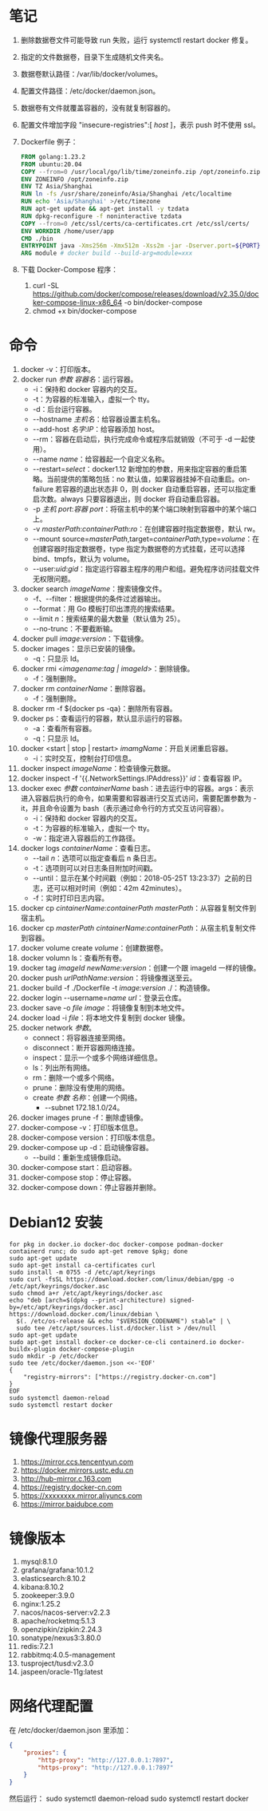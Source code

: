 # 笔记

1. 删除数据卷文件可能导致 run 失败，运行 systemctl restart docker 修复。

1. 指定的文件数据卷，目录下生成随机文件夹名。

1. 数据卷默认路径：/var/lib/docker/volumes。

1. 配置文件路径：/etc/docker/daemon.json。

1. 数据卷有文件就覆盖容器的，没有就复制容器的。

1. 配置文件增加字段 "insecure-registries":[ *host* ]，表示 push 时不使用 ssl。

1. Dockerfile 例子：

    ```dockerfile
    FROM golang:1.23.2
    FROM ubuntu:20.04
    COPY --from=0 /usr/local/go/lib/time/zoneinfo.zip /opt/zoneinfo.zip
    ENV ZONEINFO /opt/zoneinfo.zip
    ENV TZ Asia/Shanghai
    RUN ln -fs /usr/share/zoneinfo/Asia/Shanghai /etc/localtime
    RUN echo 'Asia/Shanghai' >/etc/timezone
    RUN apt-get update && apt-get install -y tzdata
    RUN dpkg-reconfigure -f noninteractive tzdata
    COPY --from=0 /etc/ssl/certs/ca-certificates.crt /etc/ssl/certs/
    ENV WORKDIR /home/user/app
    CMD ./bin
    ENTRYPOINT java -Xms256m -Xmx512m -Xss2m -jar -Dserver.port=${PORT} ${MODULE}-0.0.1-SNAPSHOT.jar
    ARG module # docker build --build-arg=module=xxx
    ```

8. 下载 Docker-Compose 程序：
    1. curl -SL https://github.com/docker/compose/releases/download/v2.35.0/docker-compose-linux-x86_64 -o bin/docker-compose
    2. chmod +x bin/docker-compose

# 命令

1. docker -v：打印版本。
1. docker run *参数* *容器名*：运行容器。
    - -i：保持和 docker 容器内的交互。
    - -t：为容器的标准输入，虚拟一个 tty。
    - -d：后台运行容器。
    - --hostname *主机名*：给容器设置主机名。
    - --add-host *名字*:*IP*：给容器添加 host。
    - --rm：容器在启动后，执行完成命令或程序后就销毁（不可于 -d 一起使用）。
    - --name *name*：给容器起一个自定义名称。
    - --restart=*select*：docker1.12 新增加的参数，用来指定容器的重启策略。当前提供的策略包括：no 默认值，如果容器挂掉不自动重启。on-failure 若容器的退出状态非 0，则 docker 自动重启容器，还可以指定重启次数。always 只要容器退出，则 docker 将自动重启容器。
    - -p *主机 port*:*容器 port*：将宿主机中的某个端口映射到容器中的某个端口上。
    - -v *masterPath*:*containerPath*:*ro*：在创建容器时指定数据卷，默认 rw。
    - --mount source=*masterPath*,target=*containerPath*,type=*volume*：在创建容器时指定数据卷，type 指定为数据卷的方式挂载，还可以选择 bind、tmpfs，默认为 volume。
    - --user:*uid*:*gid*：指定运行容器主程序的用户和组。避免程序访问挂载文件无权限问题。
1. docker search *imageName*：搜索镜像文件。
    - -f、--filter：根据提供的条件过滤器输出。
    - --format：用 Go 模板打印出漂亮的搜索结果。
    - --limit *n*：搜索结果的最大数量（默认值为 25）。
    - --no-trunc：不要截断输。
1. docker pull *image*:*version*：下载镜像。
1. docker images：显示已安装的镜像。
    - -q：只显示 Id。
1. docker rmi <*imagename*:*tag | imageId*>：删除镜像。
    - -f：强制删除。
1. docker rm *containerName*：删除容器。
    - -f：强制删除。
1. docker rm -f ${docker ps -qa}：删除所有容器。
1. docker ps：查看运行的容器，默认显示运行的容器。
    - -a：查看所有容器。
    - -q：只显示 Id。
1. docker <start | stop | restart> *imamgName*：开启关闭重启容器。
    - -i：实时交互，控制台打印信息。
1. docker inspect *imageName*：检查镜像元数据。
1. docker inspect -f '{{.NetworkSettings.IPAddress}}' *id*：查看容器 IP。
1. docker exec *参数* *containerName* bash：进去运行中的容器。args：表示进入容器后执行的命令，如果需要和容器进行交互式访问，需要配置参数为 -it，并且命令设置为 bash（表示通过命令行的方式交互访问容器）。
    - -i：保持和 docker 容器内的交互。
    - -t：为容器的标准输入，虚拟一个 tty。
    - -w：指定进入容器后的工作路径。
1. docker logs *containerName*：查看日志。
    - --tail *n*：选项可以指定查看后 n 条日志。
    - -t：选项则可以对日志条目附加时间戳。
    - --until：显示在某个时间戳（例如：2018-05-25T 13:23:37）之前的日志，还可以相对时间（例如：42m 42minutes）。
    - -f：实时打印日志内容。
1. docker cp *cintainerName*:*containerPath* *masterPath*：从容器复制文件到宿主机。
1. docker cp *masterPath* *cintainerName*:*containerPath*：从宿主机复制文件到容器。
1. docker volume create *volume*：创建数据卷。
1. docker volumn ls：查看所有卷。
1. docker tag *imageId* *newName*:*version*：创建一个跟 imageId 一样的镜像。
1. docker push *urlPathName*:*version*：将镜像推送至云。
1. docker build -f ./Dockerfile -t *image:version* ./：构造镜像。
1. docker login --username=*name* *url*：登录云仓库。
1. docker save -o *file* *image*：将镜像复制到本地文件。
1. docker load -i *file*：将本地文件复制到 docker 镜像。
1. docker network *参数*。
    - connect：将容器连接至网络。
    - disconnect：断开容器网络连接。
    - inspect：显示一个或多个网络详细信息。
    - ls：列出所有网络。
    - rm：删除一个或多个网络。
    - prune：删除没有使用的网络。
    - create *参数* *名称*：创建一个网络。
        - --subnet 172.18.1.0/24。
1. docker images prune -f：删除虚镜像。
1. docker-compose -v：打印版本信息。
1. docker-compose version：打印版本信息。
1. docker-compose up -d：启动镜像容器。
     - --build：重新生成镜像启动。
1. docker-compose start：启动容器。
1. docker-compose stop：停止容器。
1. docker-compose down：停止容器并删除。

# Debian12 安装

```shell
for pkg in docker.io docker-doc docker-compose podman-docker containerd runc; do sudo apt-get remove $pkg; done
sudo apt-get update
sudo apt-get install ca-certificates curl
sudo install -m 0755 -d /etc/apt/keyrings
sudo curl -fsSL https://download.docker.com/linux/debian/gpg -o /etc/apt/keyrings/docker.asc
sudo chmod a+r /etc/apt/keyrings/docker.asc
echo "deb [arch=$(dpkg --print-architecture) signed-by=/etc/apt/keyrings/docker.asc] https://download.docker.com/linux/debian \
  $(. /etc/os-release && echo "$VERSION_CODENAME") stable" | \
  sudo tee /etc/apt/sources.list.d/docker.list > /dev/null
sudo apt-get update
sudo apt-get install docker-ce docker-ce-cli containerd.io docker-buildx-plugin docker-compose-plugin
sudo mkdir -p /etc/docker
sudo tee /etc/docker/daemon.json <<-'EOF'
{
    "registry-mirrors": ["https://registry.docker-cn.com"]
}
EOF
sudo systemctl daemon-reload
sudo systemctl restart docker
```

# 镜像代理服务器

1. https://mirror.ccs.tencentyun.com
1. https://docker.mirrors.ustc.edu.cn
1. http://hub-mirror.c.163.com
1. https://registry.docker-cn.com
1. https://xxxxxxxx.mirror.aliyuncs.com
1. https://mirror.baidubce.com

# 镜像版本

1. mysql:8.1.0
1. grafana/grafana:10.1.2
1. elasticsearch:8.10.2
1. kibana:8.10.2
1. zookeeper:3.9.0
1. nginx:1.25.2
1. nacos/nacos-server:v2.2.3
1. apache/rocketmq:5.1.3
1. openzipkin/zipkin:2.24.3
1. sonatype/nexus3:3.80.0
1. redis:7.2.1
1. rabbitmq:4.0.5-management
1. tusproject/tusd:v2.3.0
1. jaspeen/oracle-11g:latest

# 网络代理配置

在 /etc/docker/daemon.json 里添加：
```json
{
	"proxies": {
		"http-proxy": "http://127.0.0.1:7897",
		"https-proxy": "http://127.0.0.1:7897"
	}
}
```
然后运行：
sudo systemctl daemon-reload
sudo systemctl restart docker

